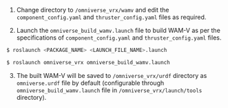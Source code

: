 1. Change directory to `/omniverse_vrx/wamv` and edit the `component_config.yaml` and `thruster_config.yaml` files as required.

2. Launch the `omniverse_build_wamv.launch` file to build WAM-V as per the specifications of `component_config.yaml` and `thruster_config.yaml` files.
```bash
$ roslaunch <PACKAGE_NAME> <LAUNCH_FILE_NAME>.launch

$ roslaunch omniverse_vrx omniverse_build_wamv.launch
```

3. The built WAM-V will be saved to `/omniverse_vrx/urdf` directory as `omniverse.urdf` file by default (configurable through `omniverse_build_wamv.launch` file in `/omniverse_vrx/launch/tools` directory).
